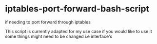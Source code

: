 # iptables-port-forward-bash-script
if needing to port forward through iptables

This script is currently adapted for my use case
if you would like to use it some things might need to be changed i.e interface's
